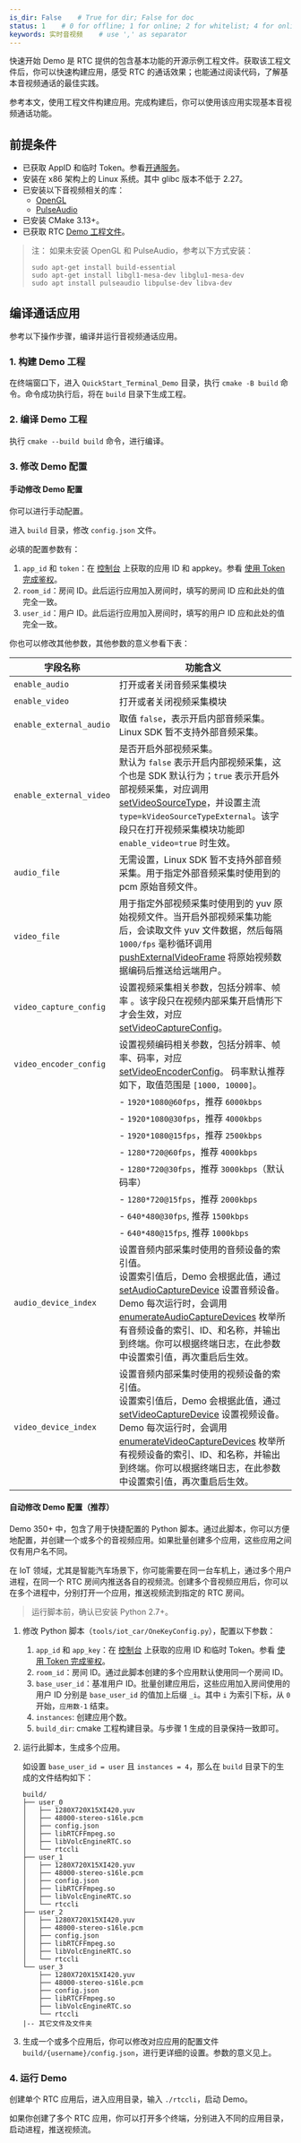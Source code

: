 ```yaml
---
is_dir: False    # True for dir; False for doc
status: 1    # 0 for offline; 1 for online; 2 for whitelist; 4 for online but hidden in TOC
keywords: 实时音视频    # use ',' as separator
---
```


快速开始 Demo 是 RTC 提供的包含基本功能的开源示例工程文件。获取该工程文件后，你可以快速构建应用，感受 RTC 的通话效果；也能通过阅读代码，了解基本音视频通话的最佳实践。

参考本文，使用工程文件构建应用。完成构建后，你可以使用该应用实现基本音视频通话功能。

## 前提条件

- 已获取 AppID 和临时 Token。参看[开通服务](69865)。	
- 安装在 x86 架构上的 Linux 系统。其中 glibc 版本不低于 2.27。
- 已安装以下音视频相关的库：
	- [OpenGL](https://www.opengl.org/)
	- [PulseAudio](https://www.freedesktop.org/wiki/Software/PulseAudio/)
- 已安装 CMake 3.13+。
- 已获取 RTC [Demo 工程文件](1163793)。

> 注：
> 如果未安装 OpenGL 和 PulseAudio，参考以下方式安装：
> 
> ```shell
> sudo apt-get install build-essential
> sudo apt-get install libgl1-mesa-dev libglu1-mesa-dev
> sudo apt install pulseaudio libpulse-dev libva-dev
>```

## 编译通话应用

参考以下操作步骤，编译并运行音视频通话应用。

### 1. 构建 Demo 工程

在终端窗口下，进入 `QuickStart_Terminal_Demo` 目录，执行 `cmake -B build` 命令。命令成功执行后，将在 `build` 目录下生成工程。

### 2. 编译 Demo 工程

执行 `cmake --build build` 命令，进行编译。

### 3. 修改 Demo 配置

#### 手动修改 Demo 配置

你可以进行手动配置。

进入 `build` 目录，修改 `config.json` 文件。

必填的配置参数有：

1. `app_id` 和 `token`：在 [控制台](https://console.volcengine.com/rtc/listRTC) 上获取的应用 ID 和 appkey。参看 [使用 Token 完成鉴权](70121)。
2. `room_id`：房间 ID。此后运行应用加入房间时，填写的房间 ID 应和此处的值完全一致。	
3. `user_id`：用户 ID。此后运行应用加入房间时，填写的用户 ID 应和此处的值完全一致。	

你也可以修改其他参数，其他参数的意义参看下表：

| 字段名称 | 功能含义 |
| --- | --- |
| `enable_audio` | 打开或者关闭音频采集模块 |
| `enable_video` | 打开或者关闭视频采集模块 |
| `enable_external_audio` | 取值 `false`，表示开启内部音频采集。Linux SDK 暂不支持外部音频采集。 |
| `enable_external_video` | 是否开启外部视频采集。<br>默认为 `false` 表示开启内部视频采集，这个也是 SDK 默认行为；`true` 表示开启外部视频采集，对应调用 [setVideoSourceType](85516#IRTCVideo-setvideosourcetype)，并设置主流  `type=kVideoSourceTypeExternal`。该字段只在打开视频采集模块功能即 `enable_video=true` 时生效。 |
| `audio_file` | 无需设置，Linux SDK 暂不支持外部音频采集。用于指定外部音频采集时使用到的 pcm 原始音频文件。 |
| `video_file` | 用于指定外部视频采集时使用到的 yuv 原始视频文件。当开启外部视频采集功能后，会读取文件 yuv 文件数据，然后每隔 `1000/fps` 毫秒循环调用 [pushExternalVideoFrame](85516#IRTCVideo-pushexternalvideoframe) 将原始视频数据编码后推送给远端用户。 |
| `video_capture_config` | 设置视频采集相关参数，包括分辨率、帧率 。该字段只在视频内部采集开启情形下才会生效，对应 [setVideoCaptureConfig](85516#IRTCVideo-setvideocaptureconfig)。 |
| `video_encoder_config` | 设置视频编码相关参数，包括分辨率、帧率、码率，对应 [setVideoEncoderConfig](85516#IRTCVideo-setvideoencoderconfig)。 码率默认推荐如下，取值范围是 `[1000, 10000]`。 |\
|| - `1920*1080@60fps`，推荐 `6000kbps` |\
|| - `1920*1080@30fps`，推荐 `4000kbps` |\
|| - `1920*1080@15fps`，推荐 `2500kbps` |\
|| - `1280*720@60fps`，推荐 `4000kbps` |\
|| - `1280*720@30fps`，推荐 `3000kbps`（默认码率） |\
|| - `1280*720@15fps`，推荐 `2000kbps` |\
|| - `640*480@30fps`, 推荐 `1500kbps` |\
|| - `640*480@15fps`, 推荐 `1000kbps` |
| `audio_device_index` | 设置音频内部采集时使用的音频设备的索引值。<br>设置索引值后，Demo 会根据此值，通过 [setAudioCaptureDevice](85516#IAudioDeviceManager-setaudiocapturedevice) 设置音频设备。Demo 每次运行时，会调用 [enumerateAudioCaptureDevices](85516#IAudioDeviceManager-enumerateaudiocapturedevices) 枚举所有音频设备的索引、ID、和名称，并输出到终端。你可以根据终端日志，在此参数中设置索引值，再次重启后生效。 |
| `video_device_index` | 设置音频内部采集时使用的视频设备的索引值。<br>设置索引值后，Demo 会根据此值，通过 [setVideoCaptureDevice](85516#IVideoDeviceManager-setvideocapturedevice) 设置视频设备。Demo 每次运行时，会调用 [enumerateVideoCaptureDevices](85516#IVideoDeviceManager-enumeratevideocapturedevices) 枚举所有视频设备的索引、ID、和名称，并输出到终端。你可以根据终端日志，在此参数中设置索引值，再次重启后生效。 |

#### 自动修改 Demo 配置（推荐）

Demo 350+ 中，包含了用于快捷配置的 Python 脚本。通过此脚本，你可以方便地配置，并创建一个或多个的音视频应用。如果批量创建多个应用，这些应用之间仅有用户名不同。

在 IoT 领域，尤其是智能汽车场景下，你可能需要在同一台车机上，通过多个用户进程，在同一个 RTC 房间内推送各自的视频流。创建多个音视频应用后，你可以在多个进程中，分别打开一个应用，推送视频流到指定的 RTC 房间。

> 运行脚本前，确认已安装 Python 2.7+。

1. 修改 Python 脚本（`tools/iot_car/OneKeyConfig.py`），配置以下参数：
   1. `app_id` 和 `app_key`：在 [控制台](https://console.volcengine.com/rtc/listRTC) 上获取的应用 ID 和临时 Token。参看 [使用 Token 完成鉴权](70121)。
   2. `room_id`：房间 ID。通过此脚本创建的多个应用默认使用同一个房间 ID。
   3. `base_user_id`：基准用户 ID。批量创建应用后，这些应用加入房间使用的用户 ID 分别是 `base_user_id` 的值加上后缀 `_i`。其中 `i` 为索引下标，从 `0` 开始，`应用数-1` 结束。
   4. `instances`: 创建应用个数。
   5. `build_dir`: cmake 工程构建目录。与步骤 1 生成的目录保持一致即可。
2. 运行此脚本，生成多个应用。

	如设置 `base_user_id = user` 且 `instances = 4`，那么在 `build` 目录下的生成的文件结构如下：

	```
	build/
	├── user_0
	│   ├── 1280X720X15XI420.yuv
	│   ├── 48000-stereo-s16le.pcm
	│   ├── config.json
	│   ├── libRTCFFmpeg.so
	│   ├── libVolcEngineRTC.so
	│   └── rtccli
	├── user_1
	│   ├── 1280X720X15XI420.yuv
	│   ├── 48000-stereo-s16le.pcm
	│   ├── config.json
	│   ├── libRTCFFmpeg.so
	│   ├── libVolcEngineRTC.so
	│   └── rtccli
	├── user_2
	│   ├── 1280X720X15XI420.yuv
	│   ├── 48000-stereo-s16le.pcm
	│   ├── config.json
	│   ├── libRTCFFmpeg.so
	│   ├── libVolcEngineRTC.so
	│   └── rtccli
	└── user_3
		├── 1280X720X15XI420.yuv
		├── 48000-stereo-s16le.pcm
		├── config.json
		├── libRTCFFmpeg.so
		├── libVolcEngineRTC.so
		└── rtccli
	|-- 其它文件及文件夹
	```

3. 生成一个或多个应用后，你可以修改对应应用的配置文件 `build/{username}/config.json`，进行更详细的设置。参数的意义见上。

### 4. 运行 Demo

创建单个 RTC 应用后，进入应用目录，输入 `./rtccli`，启动 Demo。

如果你创建了多个 RTC 应用，你可以打开多个终端，分别进入不同的应用目录，启动进程，推送视频流。
